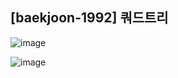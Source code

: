 ## [baekjoon-1992] 쿼드트리

![image](https://user-images.githubusercontent.com/22045163/108593933-0fbba880-73ba-11eb-9e73-983876d94085.png)

![image](https://user-images.githubusercontent.com/22045163/108593938-1b0ed400-73ba-11eb-86cc-fc336de61ae6.png)
